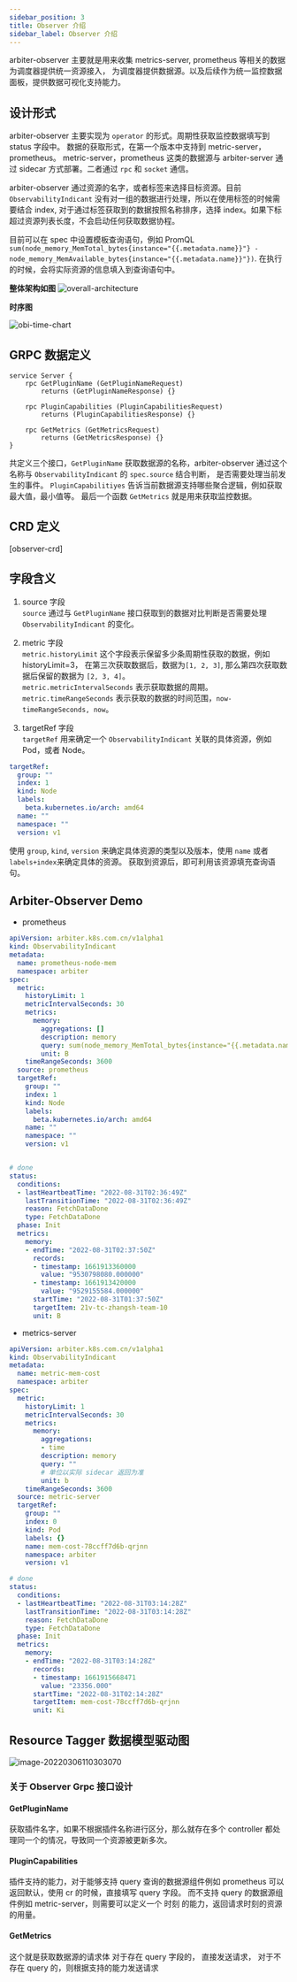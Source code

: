 ```yaml
---
sidebar_position: 3
title: Observer 介绍
sidebar_label: Observer 介绍
---
```


arbiter-observer 主要就是用来收集 metrics-server, prometheus 等相关的数据为调度器提供统一资源接入，
为调度器提供数据源。以及后续作为统一监控数据面板，提供数据可视化支持能力。

## 设计形式

arbiter-observer 主要实现为 `operator` 的形式。周期性获取监控数据填写到 status 字段中。
数据的获取形式，在第一个版本中支持到 metric-server，prometheus。
metric-server，prometheus 这类的数据源与 arbiter-server 通过 sidecar 方式部署。二者通过 `rpc`  和 `socket` 通信。  

arbiter-observer 通过资源的名字，或者标签来选择目标资源。目前 `ObservabilityIndicant` 没有对一组的数据进行处理，所以在使用标签的时候需要结合 index, 对于通过标签获取到的数据按照名称排序，选择 index。如果下标超过资源列表长度，不会启动任何获取数据协程。  

目前可以在 spec 中设置模板查询语句，例如 PromQL `sum(node_memory_MemTotal_bytes{instance="{{.metadata.name}}"} - node_memory_MemAvailable_bytes{instance="{{.metadata.name}}"})`.  在执行的时候，会将实际资源的信息填入到查询语句中。

**整体架构如图**
![overall-architecture](./img/ob.png)

**时序图**

![obi-time-chart](./img/obi-time-chart.png)

## GRPC 数据定义
```grpc
service Server {
    rpc GetPluginName (GetPluginNameRequest)
        returns (GetPluginNameResponse) {}
    
    rpc PluginCapabilities (PluginCapabilitiesRequest)
        returns (PluginCapabilitiesResponse) {}

    rpc GetMetrics (GetMetricsRequest)
        returns (GetMetricsResponse) {}
}
```

共定义三个接口，`GetPluginName` 获取数据源的名称，arbiter-observer 通过这个名称与 `ObservabilityIndicant` 的 `spec.source` 结合判断，
是否需要处理当前发生的事件。 `PluginCapabilitiyes` 告诉当前数据源支持哪些聚合逻辑，例如获取最大值，最小值等。 
最后一个函数 `GetMetrics` 就是用来获取监控数据。  

## CRD 定义

[observer-crd]

## 字段含义
1. source 字段  
`source` 通过与 `GetPluginName` 接口获取到的数据对比判断是否需要处理 `ObservabilityIndicant` 的变化。

2. metric 字段  
`metric.historyLimit` 这个字段表示保留多少条周期性获取的数据，例如 historyLimit=3， 在第三次获取数据后，数据为`[1, 2, 3]`, 
那么第四次获取数据后保留的数据为 `[2, 3, 4]`。  
`metric.metricIntervalSeconds` 表示获取数据的周期。    
`metric.timeRangeSeconds` 表示获取的数据的时间范围，`now-timeRangeSeconds, now`。  

3. targetRef 字段  
`targetRef` 用来确定一个 `ObservabilityIndicant` 关联的具体资源，例如 Pod，或者 Node。
```yaml
targetRef:
  group: ""
  index: 1
  kind: Node
  labels:
    beta.kubernetes.io/arch: amd64
  name: ""
  namespace: ""
  version: v1
```

使用 `group`, `kind`, `version` 来确定具体资源的类型以及版本，使用 `name` 或者 `labels+index`来确定具体的资源。
获取到资源后，即可利用该资源填充查询语句。

## Arbiter-Observer Demo

- prometheus

```yaml
apiVersion: arbiter.k8s.com.cn/v1alpha1
kind: ObservabilityIndicant
metadata:
  name: prometheus-node-mem
  namespace: arbiter
spec:
  metric:
    historyLimit: 1
    metricIntervalSeconds: 30
    metrics:
      memory:
        aggregations: []
        description: memory
        query: sum(node_memory_MemTotal_bytes{instance="{{.metadata.name}}"} - node_memory_MemAvailable_bytes{instance="{{.metadata.name}}"})
        unit: B
    timeRangeSeconds: 3600
  source: prometheus
  targetRef:
    group: ""
    index: 1
    kind: Node
    labels:
      beta.kubernetes.io/arch: amd64
    name: ""
    namespace: ""
    version: v1


# done
status:
  conditions:
  - lastHeartbeatTime: "2022-08-31T02:36:49Z"
    lastTransitionTime: "2022-08-31T02:36:49Z"
    reason: FetchDataDone
    type: FetchDataDone
  phase: Init
  metrics:
    memory:
    - endTime: "2022-08-31T02:37:50Z"
      records:
      - timestamp: 1661913360000
        value: "9530798080.000000"
      - timestamp: 1661913420000
        value: "9529155584.000000"
      startTime: "2022-08-31T01:37:50Z"
      targetItem: 21v-tc-zhangsh-team-10
      unit: B
```

- metrics-server

```yaml
apiVersion: arbiter.k8s.com.cn/v1alpha1
kind: ObservabilityIndicant
metadata:
  name: metric-mem-cost
  namespace: arbiter
spec:
  metric:
    historyLimit: 1
    metricIntervalSeconds: 30
    metrics:
      memory:
        aggregations:
        - time
        description: memory
        query: ""
        # 单位以实际 sidecar 返回为准
        unit: b
    timeRangeSeconds: 3600
  source: metric-server
  targetRef:
    group: ""
    index: 0
    kind: Pod
    labels: {}
    name: mem-cost-78ccff7d6b-qrjnn
    namespace: arbiter
    version: v1

# done
status:
  conditions:
  - lastHeartbeatTime: "2022-08-31T03:14:28Z"
    lastTransitionTime: "2022-08-31T03:14:28Z"
    reason: FetchDataDone
    type: FetchDataDone
  phase: Init
  metrics:
    memory:
    - endTime: "2022-08-31T03:14:28Z"
      records:
      - timestamp: 1661915668471
        value: "23356.000"
      startTime: "2022-08-31T02:14:28Z"
      targetItem: mem-cost-78ccff7d6b-qrjnn
      unit: Ki
```

## Resource Tagger 数据模型驱动图

![image-20220306110303070](./img/resource-tagger-data-flow.png)

### 关于 Observer Grpc 接口设计

#### GetPluginName

获取插件名字，如果不根据插件名称进行区分，那么就存在多个 controller 都处理同一个的情况，导致同一个资源被更新多次。

#### PluginCapabilities

插件支持的能力，对于能够支持 query 查询的数据源组件例如 prometheus 可以返回默认，使用 cr 的时候，直接填写 query 字段。
而不支持 query 的数据源组件例如 metric-server，则需要可以定义一个 时刻 的能力，返回请求时刻的资源的用量。

#### GetMetrics

这个就是获取数据源的请求体
对于存在 query 字段的， 直接发送请求，
对于不存在 query 的，则根据支持的能力发送请求
